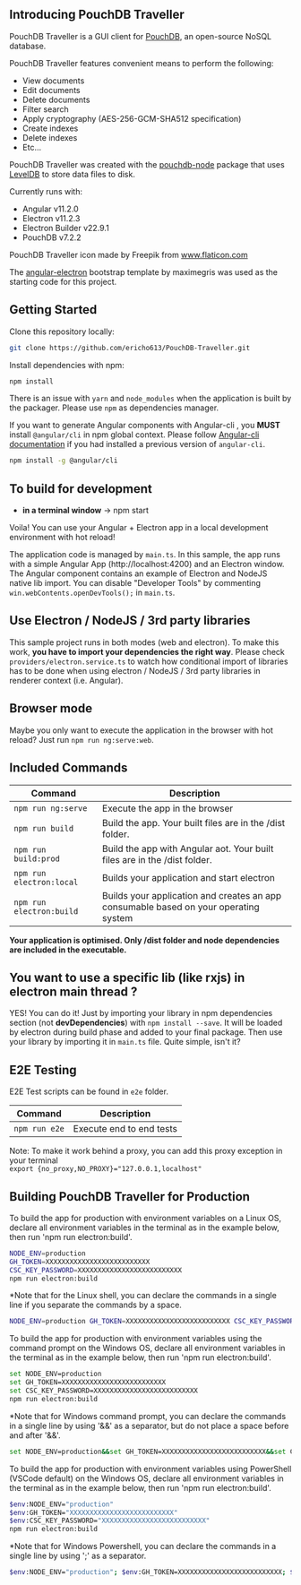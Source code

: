 ## Introducing PouchDB Traveller

PouchDB Traveller is a GUI client for [PouchDB](https://pouchdb.com/), an open-source NoSQL database.

PouchDB Traveller features convenient means to perform the following:
- View documents
- Edit documents
- Delete documents
- Filter search
- Apply cryptography (AES-256-GCM-SHA512 specification)
- Create indexes
- Delete indexes
- Etc…

PouchDB Traveller was created with the [pouchdb-node](https://www.npmjs.com/package/pouchdb-node) package that uses [LevelDB](https://github.com/google/leveldb) to store data files to disk.

Currently runs with:

- Angular v11.2.0
- Electron v11.2.3
- Electron Builder v22.9.1
- PouchDB v7.2.2

PouchDB Traveller icon made by Freepik from www.flaticon.com

The [angular-electron](https://github.com/maximegris/angular-electron) bootstrap template by maximegris  was used as the starting code for this project.

## Getting Started

Clone this repository locally:

``` bash
git clone https://github.com/ericho613/PouchDB-Traveller.git
```

Install dependencies with npm:

``` bash
npm install
```

There is an issue with `yarn` and `node_modules` when the application is built by the packager. Please use `npm` as dependencies manager.


If you want to generate Angular components with Angular-cli , you **MUST** install `@angular/cli` in npm global context.
Please follow [Angular-cli documentation](https://github.com/angular/angular-cli) if you had installed a previous version of `angular-cli`.

``` bash
npm install -g @angular/cli
```

## To build for development

- **in a terminal window** -> npm start

Voila! You can use your Angular + Electron app in a local development environment with hot reload!

The application code is managed by `main.ts`. In this sample, the app runs with a simple Angular App (http://localhost:4200) and an Electron window.
The Angular component contains an example of Electron and NodeJS native lib import.
You can disable "Developer Tools" by commenting `win.webContents.openDevTools();` in `main.ts`.

## Use Electron / NodeJS / 3rd party libraries

This sample project runs in both modes (web and electron). To make this work, **you have to import your dependencies the right way**. Please check `providers/electron.service.ts` to watch how conditional import of libraries has to be done when using electron / NodeJS / 3rd party libraries in renderer context (i.e. Angular).

## Browser mode

Maybe you only want to execute the application in the browser with hot reload? Just run `npm run ng:serve:web`.

## Included Commands

|Command|Description|
|--|--|
|`npm run ng:serve`| Execute the app in the browser |
|`npm run build`| Build the app. Your built files are in the /dist folder. |
|`npm run build:prod`| Build the app with Angular aot. Your built files are in the /dist folder. |
|`npm run electron:local`| Builds your application and start electron
|`npm run electron:build`| Builds your application and creates an app consumable based on your operating system |

**Your application is optimised. Only /dist folder and node dependencies are included in the executable.**

## You want to use a specific lib (like rxjs) in electron main thread ?

YES! You can do it! Just by importing your library in npm dependencies section (not **devDependencies**) with `npm install --save`. It will be loaded by electron during build phase and added to your final package. Then use your library by importing it in `main.ts` file. Quite simple, isn't it?

## E2E Testing

E2E Test scripts can be found in `e2e` folder.

|Command|Description|
|--|--|
|`npm run e2e`| Execute end to end tests |

Note: To make it work behind a proxy, you can add this proxy exception in your terminal  
`export {no_proxy,NO_PROXY}="127.0.0.1,localhost"`

## Building PouchDB Traveller for Production

To build the app for production with environment variables on a Linux OS,
declare all environment variables in the terminal as in the example below, 
then run 'npm run electron:build'.

``` bash
NODE_ENV=production
GH_TOKEN=XXXXXXXXXXXXXXXXXXXXXXXXXX
CSC_KEY_PASSWORD=XXXXXXXXXXXXXXXXXXXXXXXXXX
npm run electron:build
```

*Note that for the Linux shell, you can declare the commands in a single line if you
separate the commands by a space.
``` bash
NODE_ENV=production GH_TOKEN=XXXXXXXXXXXXXXXXXXXXXXXXXX CSC_KEY_PASSWORD=XXXXXXXXXXXXXXXXXXXXXXXXXX npm run electron:build
```

To build the app for production with environment variables using the command 
prompt on the Windows OS, declare all environment variables in the terminal 
as in the example below, then run 'npm run electron:build'.

``` bash
set NODE_ENV=production
set GH_TOKEN=XXXXXXXXXXXXXXXXXXXXXXXXXX
set CSC_KEY_PASSWORD=XXXXXXXXXXXXXXXXXXXXXXXXXX
npm run electron:build
```

*Note that for Windows command prompt, you can declare the commands in a single 
line by using '&&' as a separator, but do not place a space before and after '&&'.
``` bash
set NODE_ENV=production&&set GH_TOKEN=XXXXXXXXXXXXXXXXXXXXXXXXXX&&set CSC_KEY_PASSWORD=XXXXXXXXXXXXXXXXXXXXXXXXXX&&npm run electron:build
```

To build the app for production with environment variables using PowerShell 
(VSCode default) on the Windows OS, declare all environment variables in the 
terminal as in the example below, then run 'npm run electron:build'.

``` bash
$env:NODE_ENV="production"
$env:GH_TOKEN="XXXXXXXXXXXXXXXXXXXXXXXXXX"
$env:CSC_KEY_PASSWORD="XXXXXXXXXXXXXXXXXXXXXXXXXX"
npm run electron:build
```

*Note that for Windows Powershell, you can declare the commands in a single 
line by using ';' as a separator.
``` bash
$env:NODE_ENV="production"; $env:GH_TOKEN=XXXXXXXXXXXXXXXXXXXXXXXXXX; $env:CSC_KEY_PASSWORD=XXXXXXXXXXXXXXXXXXXXXXXXXX; npm run electron:build
```